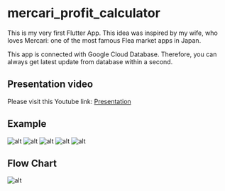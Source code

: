 # mercari_profit_calculator

This is my very first Flutter App. This idea was inspired by my wife, who loves Mercari: 
one of the most famous Flea market apps in Japan.

This app is connected with Google Cloud Database. Therefore, you can always get latest update from database within a second.

## Presentation video

Please visit this Youtube link:
[Presentation](https://www.youtube.com/watch?v=pC3CcviVKew)

## Example
![alt](images/screenshot01.jpg)
![alt](images/screenshot02.jpg)
![alt](images/screenshot03.jpg)
![alt](images/screenshot04.jpg)
![alt](images/screenshot05.jpg)


## Flow Chart
![alt](images/appFlowChart.jpg)

